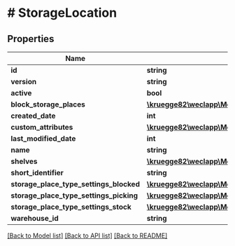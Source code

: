 # # StorageLocation

## Properties

Name | Type | Description | Notes
------------ | ------------- | ------------- | -------------
**id** | **string** |  | [optional]
**version** | **string** |  | [optional]
**active** | **bool** |  | [optional]
**block_storage_places** | [**\kruegge82\weclapp\Model\NestedStoragePlace[]**](NestedStoragePlace.md) |  | [optional]
**created_date** | **int** |  | [optional]
**custom_attributes** | [**\kruegge82\weclapp\Model\CustomAttribute[]**](CustomAttribute.md) |  | [optional]
**last_modified_date** | **int** |  | [optional]
**name** | **string** |  |
**shelves** | [**\kruegge82\weclapp\Model\OnlyId[]**](OnlyId.md) |  | [optional]
**short_identifier** | **string** |  |
**storage_place_type_settings_blocked** | [**\kruegge82\weclapp\Model\StoragePlaceTypeSettings**](StoragePlaceTypeSettings.md) |  |
**storage_place_type_settings_picking** | [**\kruegge82\weclapp\Model\StoragePlaceTypeSettings**](StoragePlaceTypeSettings.md) |  |
**storage_place_type_settings_stock** | [**\kruegge82\weclapp\Model\StoragePlaceTypeSettings**](StoragePlaceTypeSettings.md) |  |
**warehouse_id** | **string** |  | [optional]

[[Back to Model list]](../../README.md#models) [[Back to API list]](../../README.md#endpoints) [[Back to README]](../../README.md)

